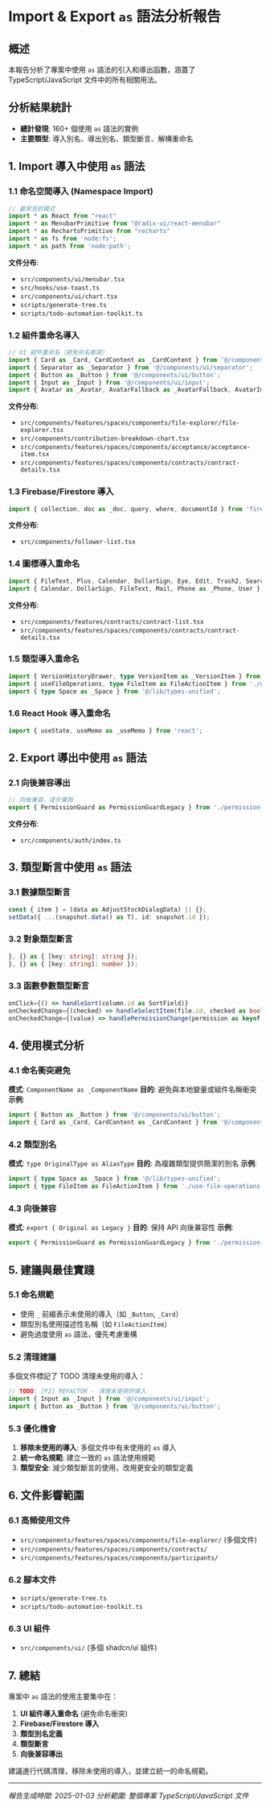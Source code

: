 # Import & Export `as` 語法分析報告

## 概述

本報告分析了專案中使用 `as` 語法的引入和導出函數，涵蓋了 TypeScript/JavaScript 文件中的所有相關用法。

## 分析結果統計

- **總計發現**: 160+ 個使用 `as` 語法的實例
- **主要類型**: 導入別名、導出別名、類型斷言、解構重命名

## 1. Import 導入中使用 `as` 語法

### 1.1 命名空間導入 (Namespace Import)
```typescript
// 最常見的模式
import * as React from "react"
import * as MenubarPrimitive from "@radix-ui/react-menubar"
import * as RechartsPrimitive from "recharts"
import * as fs from 'node:fs';
import * as path from 'node:path';
```

**文件分布**:
- `src/components/ui/menubar.tsx`
- `src/hooks/use-toast.ts`
- `src/components/ui/chart.tsx`
- `scripts/generate-tree.ts`
- `scripts/todo-automation-toolkit.ts`

### 1.2 組件重命名導入
```typescript
// UI 組件重命名（避免命名衝突）
import { Card as _Card, CardContent as _CardContent } from '@/components/ui/card';
import { Separator as _Separator } from '@/components/ui/separator';
import { Button as _Button } from '@/components/ui/button';
import { Input as _Input } from '@/components/ui/input';
import { Avatar as _Avatar, AvatarFallback as _AvatarFallback, AvatarImage as _AvatarImage } from '@/components/ui/avatar';
```

**文件分布**:
- `src/components/features/spaces/components/file-explorer/file-explorer.tsx`
- `src/components/contribution-breakdown-chart.tsx`
- `src/components/features/spaces/components/acceptance/acceptance-item.tsx`
- `src/components/features/spaces/components/contracts/contract-details.tsx`

### 1.3 Firebase/Firestore 導入
```typescript
import { collection, doc as _doc, query, where, documentId } from 'firebase/firestore';
```

**文件分布**:
- `src/components/follower-list.tsx`

### 1.4 圖標導入重命名
```typescript
import { FileText, Plus, Calendar, DollarSign, Eye, Edit, Trash2, Search, Filter as _Filter, X } from 'lucide-react';
import { Calendar, DollarSign, FileText, Mail, Phone as _Phone, User } from 'lucide-react';
```

**文件分布**:
- `src/components/features/contracts/contract-list.tsx`
- `src/components/features/spaces/components/contracts/contract-details.tsx`

### 1.5 類型導入重命名
```typescript
import { VersionHistoryDrawer, type VersionItem as _VersionItem } from './version-history-drawer';
import { useFileOperations, type FileItem as FileActionItem } from './use-file-operations';
import { type Space as _Space } from '@/lib/types-unified';
```

### 1.6 React Hook 導入重命名
```typescript
import { useState, useMemo as _useMemo } from 'react';
```

## 2. Export 導出中使用 `as` 語法

### 2.1 向後兼容導出
```typescript
// 向後兼容，逐步棄用
export { PermissionGuard as PermissionGuardLegacy } from './permission-guard';
```

**文件分布**:
- `src/components/auth/index.ts`

## 3. 類型斷言中使用 `as` 語法

### 3.1 數據類型斷言
```typescript
const { item } = (data as AdjustStockDialogData) || {};
setData({ ...(snapshot.data() as T), id: snapshot.id });
```

### 3.2 對象類型斷言
```typescript
}, {} as { [key: string]: string });
}, {} as { [key: string]: number });
```

### 3.3 函數參數類型斷言
```typescript
onClick={() => handleSort(column.id as SortField)}
onCheckedChange={(checked) => handleSelectItem(file.id, checked as boolean)}
onCheckedChange={(value) => handlePermissionChange(permission as keyof ParticipantPermissions, value)}
```

## 4. 使用模式分析

### 4.1 命名衝突避免
**模式**: `ComponentName as _ComponentName`
**目的**: 避免與本地變量或組件名稱衝突
**示例**:
```typescript
import { Button as _Button } from '@/components/ui/button';
import { Card as _Card, CardContent as _CardContent } from '@/components/ui/card';
```

### 4.2 類型別名
**模式**: `type OriginalType as AliasType`
**目的**: 為複雜類型提供簡潔的別名
**示例**:
```typescript
import { type Space as _Space } from '@/lib/types-unified';
import { type FileItem as FileActionItem } from './use-file-operations';
```

### 4.3 向後兼容
**模式**: `export { Original as Legacy }`
**目的**: 保持 API 向後兼容性
**示例**:
```typescript
export { PermissionGuard as PermissionGuardLegacy } from './permission-guard';
```

## 5. 建議與最佳實踐

### 5.1 命名規範
- 使用 `_` 前綴表示未使用的導入（如 `_Button`, `_Card`）
- 類型別名使用描述性名稱（如 `FileActionItem`）
- 避免過度使用 `as` 語法，優先考慮重構

### 5.2 清理建議
多個文件標記了 TODO 清理未使用的導入：
```typescript
// TODO: [P2] REFACTOR - 清理未使用的導入
import { Input as _Input } from '@/components/ui/input';
import { Button as _Button } from '@/components/ui/button';
```

### 5.3 優化機會
1. **移除未使用的導入**: 多個文件中有未使用的 `as` 導入
2. **統一命名規範**: 建立一致的 `as` 語法使用規範
3. **類型安全**: 減少類型斷言的使用，改用更安全的類型定義

## 6. 文件影響範圍

### 6.1 高頻使用文件
- `src/components/features/spaces/components/file-explorer/` (多個文件)
- `src/components/features/spaces/components/contracts/`
- `src/components/features/spaces/components/participants/`

### 6.2 腳本文件
- `scripts/generate-tree.ts`
- `scripts/todo-automation-toolkit.ts`

### 6.3 UI 組件
- `src/components/ui/` (多個 shadcn/ui 組件)

## 7. 總結

專案中 `as` 語法的使用主要集中在：
1. **UI 組件導入重命名** (避免命名衝突)
2. **Firebase/Firestore 導入**
3. **類型別名定義**
4. **類型斷言**
5. **向後兼容導出**

建議進行代碼清理，移除未使用的導入，並建立統一的命名規範。

---
*報告生成時間: 2025-01-03*
*分析範圍: 整個專案 TypeScript/JavaScript 文件*

